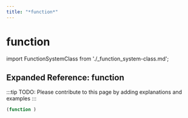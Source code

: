 ```yaml
---
title: "*function*"
---
```


# function

import FunctionSystemClass from './_function_system-class.md';

<FunctionSystemClass />

## Expanded Reference: function

:::tip
TODO: Please contribute to this page by adding explanations and examples
:::

```lisp
(function )
```
